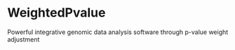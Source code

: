 # WeightedPvalue
Powerful integrative genomic data analysis software through p-value weight adjustment
